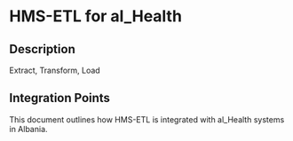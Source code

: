 # HMS-ETL for al_Health

## Description

Extract, Transform, Load

## Integration Points

This document outlines how HMS-ETL is integrated with al_Health systems in Albania.
